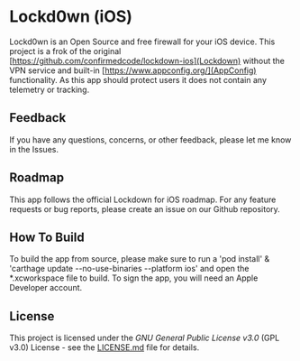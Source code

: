 # Lockd0wn (iOS)

Lockd0wn is an Open Source and free firewall for your iOS device. This project is a frok of the original [https://github.com/confirmedcode/lockdown-ios](Lockdown) without the VPN service and built-in [https://www.appconfig.org/](AppConfig) functionality. As this app should protect users it does not contain any telemetry or tracking.

## Feedback

If you have any questions, concerns, or other feedback, please let me know in the Issues.

## Roadmap
This app follows the official Lockdown for iOS roadmap. For any feature requests or bug reports, please create an issue on our Github repository.

## How To Build
To build the app from source, please make sure to run a 'pod install' & 'carthage update --no-use-binaries --platform ios' and open the *.xcworkspace file to build. To sign the app, you will need an Apple Developer account.

## License

This project is licensed under the *GNU General Public License v3.0* (GPL v3.0) License - see the [LICENSE.md](LICENSE.md) file for details.
